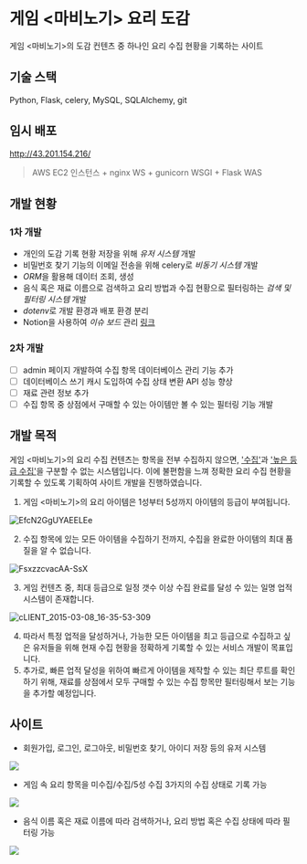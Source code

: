 # 게임 <마비노기> 요리 도감
게임 <마비노기>의 도감 컨텐츠 중 하나인 요리 수집 현황을 기록하는 사이트

## 기술 스택
Python, Flask, celery, MySQL, SQLAlchemy, git

## 임시 배포
http://43.201.154.216/
> AWS EC2 인스턴스 + nginx WS + gunicorn WSGI + Flask WAS

## 개발 현황
### 1차 개발
- 개인의 도감 기록 현황 저장을 위해 _유저 시스템_ 개발
- 비밀번호 찾기 기능의 이메일 전송을 위해 celery로 _비동기 시스템_ 개발
- *ORM*을 활용해 데이터 조회, 생성
- 음식 혹은 재료 이름으로 검색하고 요리 방법과 수집 현황으로 필터링하는 _검색 및 필터링 시스템_ 개발
- *dotenv*로 개발 환경과 배포 환경 분리
- Notion을 사용하여 _이슈 보드_ 관리 [링크](https://rhyun9584.notion.site/61d869d022e6467fb73baebba871da8f?v=292df6caab7f4997a6d2b8f861e9d492
)
### 2차 개발
- [ ] admin 페이지 개발하여 수집 항목 데이터베이스 관리 기능 추가
- [ ] 데이터베이스 쓰기 캐시 도입하여 수집 상태 변환 API 성능 향상
- [ ] 재료 관련 정보 추가
- [ ] 수집 항목 중 상점에서 구매할 수 있는 아이템만 볼 수 있는 필터링 기능 개발

## 개발 목적
게임 <마비노기>의 요리 수집 컨텐츠는 항목을 전부 수집하지 않으면, <ins>'수집'</ins>과 <ins>'높은 등급 수집'</ins>을 구분할 수 없는 시스템입니다.
이에 불편함을 느껴 정확한 요리 수집 현황을 기록할 수 있도록 기획하여 사이트 개발을 진행하였습니다.

1. 게임 <마비노기>의 요리 아이템은 1성부터 5성까지 아이템의 등급이 부여됩니다.

![EfcN2GgUYAEELEe](https://user-images.githubusercontent.com/45452033/230778724-d2ac5697-dffe-4d4f-b8e1-9d99cd4740af.jpeg)

2. 수집 항목에 있는 모든 아이템을 수집하기 전까지, 수집을 완료한 아이템의 최대 품질을 알 수 없습니다.

![FsxzzcvacAA-SsX](https://user-images.githubusercontent.com/45452033/230778479-56117981-6fec-432f-891d-d35e947c80d6.png)

3. 게임 컨텐츠 중, 최대 등급으로 일정 갯수 이상 수집 완료를 달성 수 있는 일명 업적 시스템이 존재합니다.

![cLIENT_2015-03-08_16-35-53-309](https://user-images.githubusercontent.com/45452033/230778808-2c2f2a82-bd36-438d-b2fa-fe8beb5effeb.jpg)

4. 따라서 특정 업적을 달성하거나, 가능한 모든 아이템을 최고 등급으로 수집하고 싶은 유저들을 위해 현재 수집 현황을 정확하게 기록할 수 있는 서비스 개발이 목표입니다.
5. 추가로, 빠른 업적 달성을 위하여 빠르게 아이템을 제작할 수 있는 최단 루트를 확인하기 위해, 재료를 상점에서 모두 구매할 수 있는 수집 항목만 필터링해서 보는 기능을 추가할 예정입니다.

## 사이트
* 회원가입, 로그인, 로그아웃, 비밀번호 찾기, 아이디 저장 등의 유저 시스템
<img src="https://user-images.githubusercontent.com/45452033/196888919-faed5bb0-bc3b-4c13-b99e-6aa3e208c998.png">

* 게임 속 요리 항목을 미수집/수집/5성 수집 3가지의 수집 상태로 기록 가능
<img src="https://user-images.githubusercontent.com/45452033/196888561-a1bc5fad-2802-43b2-929d-5eb89e562a18.png">

* 음식 이름 혹은 재료 이름에 따라 검색하거나, 요리 방법 혹은 수집 상태에 따라 필터링 가능
<img src="https://user-images.githubusercontent.com/45452033/196889194-699cc31f-c33a-4325-88c8-38e2725757b9.png">
